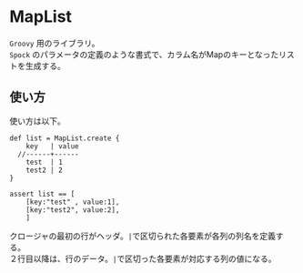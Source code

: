 # MapList

`Groovy` 用のライブラリ。  
`Spock` のパラメータの定義のような書式で、カラム名がMapのキーとなったリストを生成する。

## 使い方
使い方は以下。

```
def list = MapList.create {
	key   | value
  //------+------
	test  | 1
	test2 | 2
}

assert list == [
	[key:"test" , value:1],
	[key:"test2", value:2],
	]
```

クロージャの最初の行がヘッダ。`|`で区切られた各要素が各列の列名を定義する。  
２行目以降は、行のデータ。`|`で区切った各要素が対応する列の値になる。

